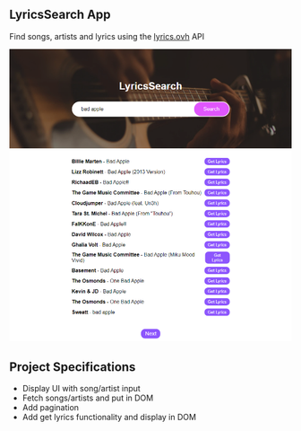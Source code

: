## LyricsSearch App

Find songs, artists and lyrics using the [lyrics.ovh](https://lyrics.ovh) API  

![Lyrics Search](lyrics-search.png)  

## Project Specifications

- Display UI with song/artist input
- Fetch songs/artists and put in DOM
- Add pagination
- Add get lyrics functionality and display in DOM
